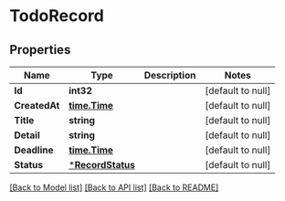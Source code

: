 # TodoRecord

## Properties
Name | Type | Description | Notes
------------ | ------------- | ------------- | -------------
**Id** | **int32** |  | [default to null]
**CreatedAt** | [**time.Time**](time.Time.md) |  | [default to null]
**Title** | **string** |  | [default to null]
**Detail** | **string** |  | [default to null]
**Deadline** | [**time.Time**](time.Time.md) |  | [default to null]
**Status** | [***RecordStatus**](RecordStatus.md) |  | [default to null]

[[Back to Model list]](../README.md#documentation-for-models) [[Back to API list]](../README.md#documentation-for-api-endpoints) [[Back to README]](../README.md)


